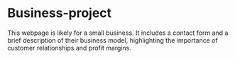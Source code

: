 # Business-project
This webpage is likely for a small business. It includes a contact form and a brief description of their business model, highlighting the importance of customer relationships and profit margins.
